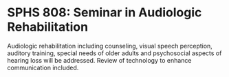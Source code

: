 # SPHS 808: Seminar in Audiologic Rehabilitation

Audiologic rehabilitation including counseling, visual speech perception, auditory training, special needs of older adults and psychosocial aspects of hearing loss will be addressed. Review of technology to enhance communication included.